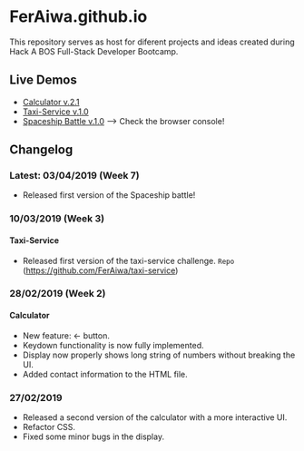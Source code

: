 # FerAiwa.github.io

This repository serves as host for diferent projects and ideas created during Hack A BOS Full-Stack Developer Bootcamp.

## Live Demos
* [Calculator v.2.1](http://feraiwa.github.io)
* [Taxi-Service v.1.0](http://feraiwa.github.io/taxi-service)
* [Spaceship Battle v.1.0](https://feraiwa.github.io/starBattle) --> Check the browser console!




## Changelog
### Latest: 03/04/2019 (Week 7)
* Released first version of the Spaceship battle!


 ### 10/03/2019 (Week 3)
 #### Taxi-Service
 * Released first version of the taxi-service challenge. 
`Repo` (https://github.com/FerAiwa/taxi-service)
 
 ### 28/02/2019 (Week 2)
 #### Calculator
 * New feature: ← button.
 * Keydown functionality is now fully implemented.
 * Display now properly shows long string of numbers without breaking the UI.
 * Added contact information to the HTML file.
 
 ### 27/02/2019
 * Released a second version of the calculator with a more interactive UI.
 * Refactor CSS.
 * Fixed some minor bugs in the display.
